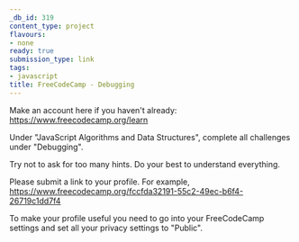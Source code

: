 ```yaml
---
_db_id: 319
content_type: project
flavours:
- none
ready: true
submission_type: link
tags:
- javascript
title: FreeCodeCamp - Debugging
---
```


Make an account here if you haven't already: https://www.freecodecamp.org/learn

Under "JavaScript Algorithms and Data Structures", complete all challenges under "Debugging".

Try not to ask for too many hints. Do your best to understand everything.

Please submit a link to your profile. For example, https://www.freecodecamp.org/fccfda32191-55c2-49ec-b6f4-26719c1dd7f4

To make your profile useful you need to go into your FreeCodeCamp settings and set all your privacy settings to "Public".
